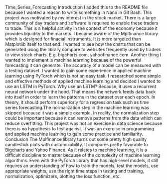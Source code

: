 Time_Series_Forecasting 
Introduction 
I added this to the README file because I wanted a reason to write 
something in Nano in Git Bash. This project was motivated by my interest in the stock market. There is a large 
community of day traders and software is required to enable these traders to trade. This is a helpful activity 
in the context of the economy because it provides liquidity to the markets. I became aware of the Mplfinance 
library which is designed for finacial instruments. It is more targeted than Matplotlib itself to that end. I 
wanted to see how the charts that can be generated using the library compare to websites frequently used by 
traders to view stock charts. E.g. bigcharts.com, yahoofinance.com. Another thing I wanted to implement is 
machine learning because of the powerful forecasting it can generate. The accuracy of a model can be measured 
with a testing dataset. I wanted to gain some experience in applied machine learning using PyTorch which is not 
an easy task. I researched some simple and effective methods of applied machine learning and decided I wanted 
to use an LSTM in PyTorch. Why use an LSTM? Because, it uses a recurrent neural network under the hood. That 
means the network feeds data back into itself in order to learn the patterns in the dataset over each epoch. In 
theory, it should perform superiorly for a regression task such as time series forecasting.The normalization 
step in the machine learning was skipped because it was a simple example. In reality, the normalization step 
could be important because it can remove patterns from the data which can reduce overfitting. This project was 
not an exercise in data science because there is no hypothesis to test against. It was an exercise in 
programming and applied machine learning to gain some practice and familiarity. 
Conclusion 
The Mplfinance library turns out some pretty high quality candlestick plots with customizability. It compares pretty favorable 
to Bigcharts and Yahoo Finance. As it relates to machine learning, it is a difficult discipline to master 
because of the complexity of machine learning algorithms. Even with the PyTorch library that has high-level 
models, it still requires an understanding of how to train the models, test the models, use appropriate 
weights, use the right time steps in testing and training, normalization, optimizers, plotting the loss 
function, etc.

